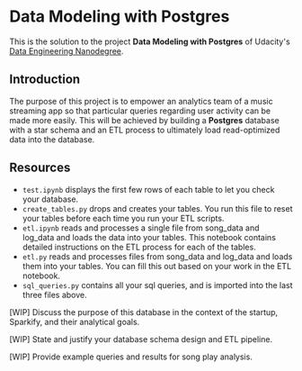 # Data Modeling with Postgres

This is the solution to the project **Data Modeling with Postgres** of Udacity's [Data Engineering Nanodegree](https://www.udacity.com/course/data-engineer-nanodegree--nd027).

## Introduction

The purpose of this project is to empower an analytics team of a music streaming app so that particular queries regarding user activity can be made more easily. This will be achieved by building a **Postgres** database with a star schema and an ETL process to ultimately load read-optimized data into the database.

## Resources

* `test.ipynb` displays the first few rows of each table to let you check your database.
* `create_tables.py` drops and creates your tables. You run this file to reset your tables before each time you run your ETL scripts.
* `etl.ipynb` reads and processes a single file from song_data and log_data and loads the data into your tables. This notebook contains detailed instructions on the ETL process for each of the tables.
* `etl.py` reads and processes files from song_data and log_data and loads them into your tables. You can fill this out based on your work in the ETL notebook.
* `sql_queries.py` contains all your sql queries, and is imported into the last three files above.


[WIP] Discuss the purpose of this database in the context of the startup, Sparkify, and their analytical goals.

[WIP] State and justify your database schema design and ETL pipeline.

[WIP] Provide example queries and results for song play analysis.